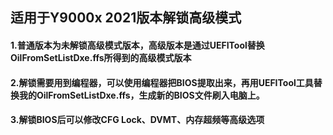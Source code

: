## 适用于Y9000x 2021版本解锁高级模式
#### 1.普通版本为未解锁高级模式版本，高级版本是通过UEFITool替换OilFromSetListDxe.ffs所得到的高级模式版本
#### 2.解锁需要用到编程器，可以使用编程器把BIOS提取出来，再用UEFITool工具替换我的OilFromSetListDxe.ffs，生成新的BIOS文件刷入电脑上。
#### 3.解锁BIOS后可以修改CFG Lock、DVMT、内存超频等高级选项
